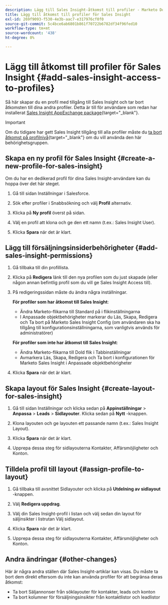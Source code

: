 ```yaml
---
description: Lägg till Sales Insight-åtkomst till profiler - Marketo Docs - produktdokumentation
title: Lägg till åtkomst till profiler för Sales Insight
exl-id: 269f9093-f530-4e3b-aac7-e317976cf0f0
source-git-commit: 5c4bce6ab6801b861f70722b6782df34f96fed10
workflow-type: tm+mt
source-wordcount: '438'
ht-degree: 0%

---
```


# Lägg till åtkomst till profiler för Sales Insight {#add-sales-insight-access-to-profiles}

Så här skapar du en profil med tillgång till Sales Insight och tar bort åtkomsten till dina andra profiler. Detta är till för användare som redan har installerat [Sales Insight AppExchange package](/help/marketo/product-docs/marketo-sales-insight/msi-for-salesforce/installation/install-marketo-sales-insight-package-in-salesforce-appexchange.md){target=&quot;_blank&quot;}.

>[!IMPORTANT]
>
>Om du tidigare har gett Sales Insight tillgång till alla profiler måste du [ta bort åtkomst på profilnivå](/help/marketo/product-docs/marketo-sales-insight/msi-for-salesforce/configuration/remove-sales-insight-access.md){target=&quot;_blank&quot;} om du vill använda den här behörighetsgruppen.

## Skapa en ny profil för Sales Insight {#create-a-new-profile-for-sales-insight}

Om du har en dedikerad profil för dina Sales Insight-användare kan du hoppa över det här steget.

1. Gå till sidan Inställningar i Salesforce.

1. Sök efter profiler i Snabbsökning och välj **Profil** alternativ.

1. Klicka på **Ny profil** överst på sidan.

1. Välj en profil att klona och ge den ett namn (t.ex.: Sales Insight User).

1. Klicka **Spara** när det är klart.

## Lägg till försäljningsinsiderbehörigheter {#add-sales-insight-permissions}

1. Gå tillbaka till din profillista.

1. Klicka på **Redigera** länk till den nya profilen som du just skapade (eller någon annan befintlig profil som du vill ge Sales Insight Access till).

1. På redigeringssidan måste du ändra några inställningar.

   **För profiler som har åtkomst till Sales Insight**:

   * Ändra Marketo-flikarna till Standard på i flikinställningarna
   * I Anpassade objektbehörigheter markerar du Läs, Skapa, Redigera och Ta bort på Marketo Sales Insight Config (om användaren ska ha tillgång till konfigurationsinställningarna, som vanligtvis används för administratörer)

   **För profiler som inte har åtkomst till Sales Insight**:

   * Ändra Marketo-flikarna till Dold flik i Tabbinställningar
   * Avmarkera Läs, Skapa, Redigera och Ta bort i konfigurationen för Marketo Sales Insight i Anpassade objektbehörigheter


1. Klicka **Spara** när det är klart.

## Skapa layout för Sales Insight {#create-layout-for-sales-insight}

1. Gå till sidan Inställningar och klicka sedan på **Appinställningar** > **Anpassa** > **Leads** > **Sidlayouter**. Klicka sedan på **Nytt** -knappen.

1. Klona layouten och ge layouten ett passande namn (t.ex.: Sales Insight Layout).

1. Klicka **Spara** när det är klart.

1. Upprepa dessa steg för sidlayouterna Kontakter, Affärsmöjligheter och Konton.

## Tilldela profil till layout {#assign-profile-to-layout}

1. Gå tillbaka till avsnittet Sidlayouter och klicka på **Utdelning av sidlayout** -knappen.

1. Välj **Redigera uppdrag**.

1. Välj din Sales Insight-profil i listan och välj sedan din layout för säljinsikter i listrutan Välj sidlayout.

1. Klicka **Spara** när det är klart.

1. Upprepa dessa steg för sidlayouterna Kontakter, Affärsmöjligheter och Konton.

## Andra ändringar {#other-changes}

Här är några andra ställen där Sales Insight-artiklar kan visas. Du måste ta bort dem direkt eftersom du inte kan använda profiler för att begränsa deras åtkomst:

* Ta bort Säljannonser från söklayouter för kontakter, leads och konton
* Ta bort kolumner för försäljningsinsikter från kontaktlistor och leadlistor
